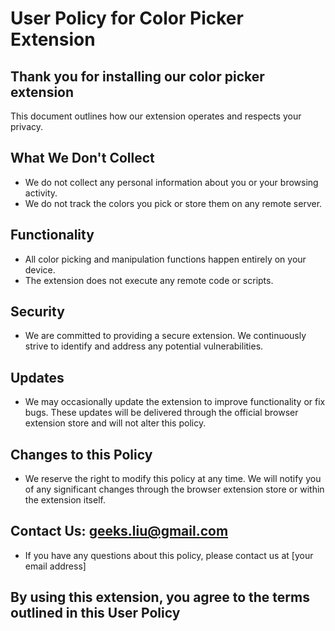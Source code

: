 # User Policy for Color Picker Extension

## Thank you for installing our color picker extension

This document outlines how our extension operates and respects your privacy.

## What We Don't Collect

* We do not collect any personal information about you or your browsing activity.
* We do not track the colors you pick or store them on any remote server.

## Functionality

* All color picking and manipulation functions happen entirely on your device.
* The extension does not execute any remote code or scripts.

## Security

* We are committed to providing a secure extension. We continuously strive to identify and address any potential vulnerabilities.

## Updates

* We may occasionally update the extension to improve functionality or fix bugs. These updates will be delivered through the official browser extension store and will not alter this policy.

## Changes to this Policy

* We reserve the right to modify this policy at any time. We will notify you of any significant changes through the browser extension store or within the extension itself.

## Contact Us: <geeks.liu@gmail.com>

* If you have any questions about this policy, please contact us at [your email address]

## By using this extension, you agree to the terms outlined in this User Policy
